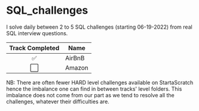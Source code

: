 # SQL_challenges

I solve daily between 2 to 5 SQL challenges (starting 06-19-2022) from real SQL interview questions.

Track Completed | Name
:---:| ---
✅| AirBnB
⬜️| Amazon

NB: There are often fewer HARD level challenges available on StartaScratch hence the imbalance one can find in between tracks' level folders. 
This imbalance does not come from our part as we tend to resolve all the challenges, whatever their difficulties are.

